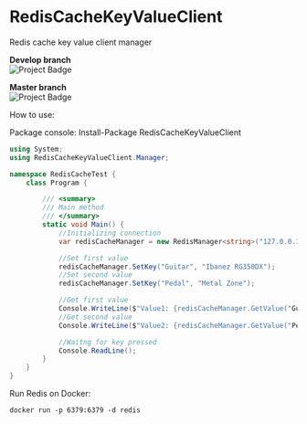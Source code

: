 # RedisCacheKeyValueClient
Redis cache key value client manager

<strong>Develop branch</strong><br />
<img src="https://ci.appveyor.com/api/projects/status/github/alexandrebl/RedisCacheKeyValueClient?branch=develop&svg=true" alt="Project Badge" with="300">

<strong>Master branch</strong><br />
<img src="https://ci.appveyor.com/api/projects/status/github/alexandrebl/RedisCacheKeyValueClient?branch=master&svg=true" alt="Project Badge" with="300">

How to use:

Package console: Install-Package RedisCacheKeyValueClient

```cs
using System;
using RedisCacheKeyValueClient.Manager;

namespace RedisCacheTest {
    class Program {

        /// <summary>
        /// Main method
        /// </summary>
        static void Main() {
            //Initializing connection
            var redisCacheManager = new RedisManager<string>("127.0.0.1:6379");

            //Set first value
            redisCacheManager.SetKey("Guitar", "Ibanez RG350DX");
            //Set second value
            redisCacheManager.SetKey("Pedal", "Metal Zone");

            //Get first value
            Console.WriteLine($"Value1: {redisCacheManager.GetValue("Guitar")}");
            //Get second value
            Console.WriteLine($"Value2: {redisCacheManager.GetValue("Pedal")}");

            //Waitng for key pressed
            Console.ReadLine();
        }
    }
}
```

Run Redis on Docker:

```
docker run -p 6379:6379 -d redis
```
